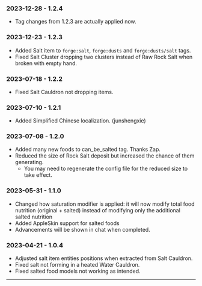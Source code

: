 ### 2023-12-28 - 1.2.4
- Tag changes from 1.2.3 are actually applied now.

### 2023-12-23 - 1.2.3
- Added Salt item to `forge:salt`, `forge:dusts` and `forge:dusts/salt` tags. 
- Fixed Salt Cluster dropping two clusters instead of Raw Rock Salt when broken with empty hand. 

### 2023-07-18 - 1.2.2
- Fixed Salt Cauldron not dropping items.

### 2023-07-10 - 1.2.1
- Added Simplified Chinese localization. (junshengxie)

### 2023-07-08 - 1.2.0
- Added many new foods to can_be_salted tag. Thanks Zap.
- Reduced the size of Rock Salt deposit but increased the chance of them generating. 
  - You may need to regenerate the config file for the reduced size to take effect. 

### 2023-05-31 - 1.1.0
- Changed how saturation modifier is applied: it will now modify total food nutrition (original + salted) instead 
of modifying only the additional salted nutrition 
- Added AppleSkin support for salted foods
- Advancements will be shown in chat when completed.

### 2023-04-21 - 1.0.4
- Adjusted salt item entities positions when extracted from Salt Cauldron.
- Fixed salt not forming in a heated Water Cauldron.
- Fixed salted food models not working as intended.

---